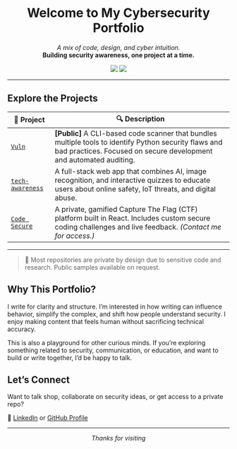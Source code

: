<h1 align="center">Welcome to My Cybersecurity Portfolio</h1>

<p align="center">
  <em>A mix of code, design, and cyber intuition.</em><br>
  <strong>Building security awareness, one project at a time.</strong>
</p>

<p align="center">
  <img src="https://img.shields.io/badge/docs-v1.0.0-blue" />
  <img src="https://img.shields.io/badge/last%20updated-June%202025-brightgreen" />
</p>

---

## Explore the Projects

| 🧪 Project | 🔍 Description |
|-----------|----------------|
| [`Vuln`](./vuln/) | **[Public]** A CLI-based code scanner that bundles multiple tools to identify Python security flaws and bad practices. Focused on secure development and automated auditing. |
| [`tech-awareness`](./tech-awareness/) | A full-stack web app that combines AI, image recognition, and interactive quizzes to educate users about online safety, IoT threats, and digital abuse. |
| [`Code Secure`](./code-secure/) | A private, gamified Capture The Flag (CTF) platform built in React. Includes custom secure coding challenges and live feedback. *(Contact me for access.)* |
---
<p> </p>

> 📌 Most repositories are private by design due to sensitive code and research. Public samples available on request.



## Why This Portfolio?

I write for clarity and structure. I’m interested in how writing can influence behavior, simplify the complex, and shift how people understand security. I enjoy making content that feels human without sacrificing technical accuracy.

This is also a playground for other curious minds. If you’re exploring something related to security, communication, or education, and want to build or write together, I’d be happy to talk.


## Let’s Connect

Want to talk shop, collaborate on security ideas, or get access to a private repo?

🔗 [LinkedIn](https://www.linkedin.com/in/anne--smith/) or [GitHub Profile](https://github.com/ananichoumchoum)  

---

<p align="center"><em>Thanks for visiting  </em></p>

